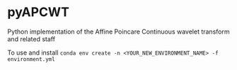 # pyAPCWT
Python implementation of the Affine Poincare Continuous wavelet transform and related staff

To use and install
`conda env create -n <YOUR_NEW_ENVIRONMENT_NAME> -f environment.yml`
